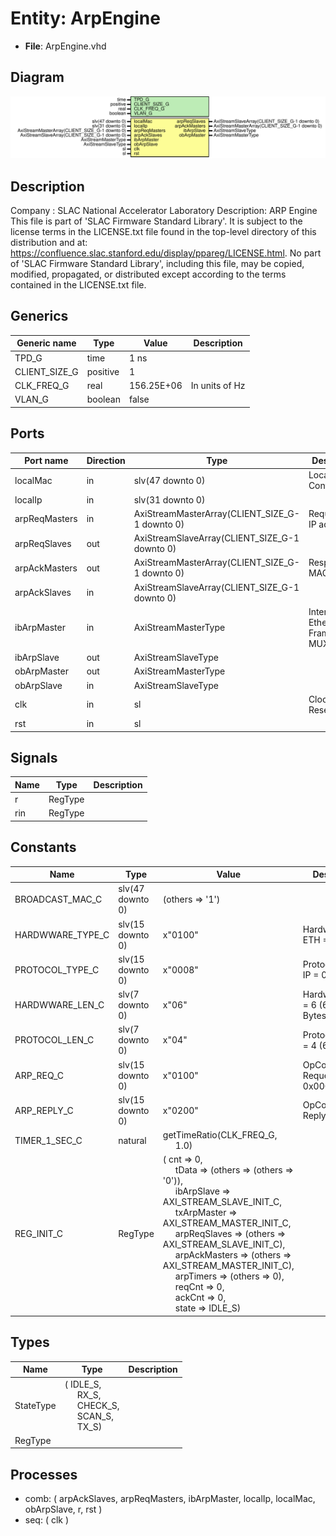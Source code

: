 # Entity: ArpEngine

- **File**: ArpEngine.vhd
## Diagram

![Diagram](ArpEngine.svg "Diagram")
## Description

Company    : SLAC National Accelerator Laboratory
Description: ARP Engine
This file is part of 'SLAC Firmware Standard Library'.
It is subject to the license terms in the LICENSE.txt file found in the
top-level directory of this distribution and at:
   https://confluence.slac.stanford.edu/display/ppareg/LICENSE.html.
No part of 'SLAC Firmware Standard Library', including this file,
may be copied, modified, propagated, or distributed except according to
the terms contained in the LICENSE.txt file.
## Generics

| Generic name  | Type     | Value      | Description    |
| ------------- | -------- | ---------- | -------------- |
| TPD_G         | time     | 1 ns       |                |
| CLIENT_SIZE_G | positive | 1          |                |
| CLK_FREQ_G    | real     | 156.25E+06 | In units of Hz |
| VLAN_G        | boolean  | false      |                |
## Ports

| Port name     | Direction | Type                                           | Description                           |
| ------------- | --------- | ---------------------------------------------- | ------------------------------------- |
| localMac      | in        | slv(47 downto 0)                               | Local Configuration                   |
| localIp       | in        | slv(31 downto 0)                               |                                       |
| arpReqMasters | in        | AxiStreamMasterArray(CLIENT_SIZE_G-1 downto 0) | Request via IP address                |
| arpReqSlaves  | out       | AxiStreamSlaveArray(CLIENT_SIZE_G-1 downto 0)  |                                       |
| arpAckMasters | out       | AxiStreamMasterArray(CLIENT_SIZE_G-1 downto 0) | Respond with MAC address              |
| arpAckSlaves  | in        | AxiStreamSlaveArray(CLIENT_SIZE_G-1 downto 0)  |                                       |
| ibArpMaster   | in        | AxiStreamMasterType                            | Interface to Ethernet Frame MUX/DEMUX |
| ibArpSlave    | out       | AxiStreamSlaveType                             |                                       |
| obArpMaster   | out       | AxiStreamMasterType                            |                                       |
| obArpSlave    | in        | AxiStreamSlaveType                             |                                       |
| clk           | in        | sl                                             | Clock and Reset                       |
| rst           | in        | sl                                             |                                       |
## Signals

| Name | Type    | Description |
| ---- | ------- | ----------- |
| r    | RegType |             |
| rin  | RegType |             |
## Constants

| Name             | Type             | Value                                                                                                                                                                                                                                                                                                                                                                                                                                                                                                                                                                                                                                                                                                                                                                   | Description                      |
| ---------------- | ---------------- | ----------------------------------------------------------------------------------------------------------------------------------------------------------------------------------------------------------------------------------------------------------------------------------------------------------------------------------------------------------------------------------------------------------------------------------------------------------------------------------------------------------------------------------------------------------------------------------------------------------------------------------------------------------------------------------------------------------------------------------------------------------------------- | -------------------------------- |
| BROADCAST_MAC_C  | slv(47 downto 0) |  (others => '1')                                                                                                                                                                                                                                                                                                                                                                                                                                                                                                                                                                                                                                                                                                                                                        |                                  |
| HARDWWARE_TYPE_C | slv(15 downto 0) |  x"0100"                                                                                                                                                                                                                                                                                                                                                                                                                                                                                                                                                                                                                                                                                                                                                                | HardwareType = ETH = 0x0001      |
| PROTOCOL_TYPE_C  | slv(15 downto 0) |  x"0008"                                                                                                                                                                                                                                                                                                                                                                                                                                                                                                                                                                                                                                                                                                                                                                | ProtocolType = IP  = 0x0800      |
| HARDWWARE_LEN_C  | slv(7 downto 0)  |  x"06"                                                                                                                                                                                                                                                                                                                                                                                                                                                                                                                                                                                                                                                                                                                                                                  | HardwareLength = 6 (6 Bytes/MAC) |
| PROTOCOL_LEN_C   | slv(7 downto 0)  |  x"04"                                                                                                                                                                                                                                                                                                                                                                                                                                                                                                                                                                                                                                                                                                                                                                  | ProtocolLength = 4 (6 Bytes/IP)  |
| ARP_REQ_C        | slv(15 downto 0) |  x"0100"                                                                                                                                                                                                                                                                                                                                                                                                                                                                                                                                                                                                                                                                                                                                                                | OpCode = ARP Request  = 0x0001   |
| ARP_REPLY_C      | slv(15 downto 0) |  x"0200"                                                                                                                                                                                                                                                                                                                                                                                                                                                                                                                                                                                                                                                                                                                                                                | OpCode = ARP Reply    = 0x0002   |
| TIMER_1_SEC_C    | natural          |  getTimeRatio(CLK_FREQ_G,<br><span style="padding-left:20px"> 1.0)                                                                                                                                                                                                                                                                                                                                                                                                                                                                                                                                                                                                                                                                                                      |                                  |
| REG_INIT_C       | RegType          |  (       cnt           => 0,<br><span style="padding-left:20px">       tData         => (others => (others => '0')),<br><span style="padding-left:20px">       ibArpSlave    => AXI_STREAM_SLAVE_INIT_C,<br><span style="padding-left:20px">       txArpMaster   => AXI_STREAM_MASTER_INIT_C,<br><span style="padding-left:20px">       arpReqSlaves  => (others => AXI_STREAM_SLAVE_INIT_C),<br><span style="padding-left:20px">       arpAckMasters => (others => AXI_STREAM_MASTER_INIT_C),<br><span style="padding-left:20px">       arpTimers     => (others => 0),<br><span style="padding-left:20px">       reqCnt        => 0,<br><span style="padding-left:20px">       ackCnt        => 0,<br><span style="padding-left:20px">       state         => IDLE_S) |                                  |
## Types

| Name      | Type                                                                                                                                                                                    | Description |
| --------- | --------------------------------------------------------------------------------------------------------------------------------------------------------------------------------------- | ----------- |
| StateType | ( IDLE_S,<br><span style="padding-left:20px"> RX_S,<br><span style="padding-left:20px"> CHECK_S,<br><span style="padding-left:20px"> SCAN_S,<br><span style="padding-left:20px"> TX_S)  |             |
| RegType   |                                                                                                                                                                                         |             |
## Processes
- comb: ( arpAckSlaves, arpReqMasters, ibArpMaster, localIp, localMac, obArpSlave, r, rst )
- seq: ( clk )
